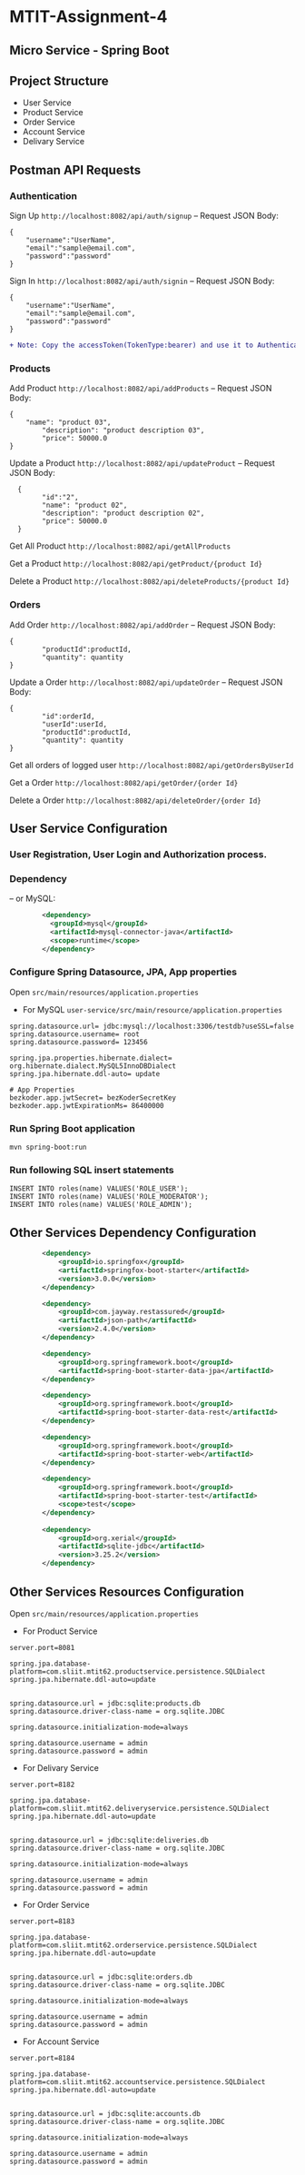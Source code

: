 # MTIT-Assignment-4
## Micro Service - Spring Boot 
## Project Structure

* User Service
* Product Service
* Order Service
* Account Service
* Delivary Service

## Postman API Requests

### Authentication

Sign Up `http://localhost:8082/api/auth/signup`
– Request JSON Body:
```
{
	"username":"UserName",
	"email":"sample@email.com",
	"password":"password"
}
```

Sign In `http://localhost:8082/api/auth/signin`
– Request JSON Body:
```
{
	"username":"UserName",
	"email":"sample@email.com",
	"password":"password"
}
```

```diff
+ Note: Copy the accessToken(TokenType:bearer) and use it to Authenticate*
```

### Products

Add Product `http://localhost:8082/api/addProducts`
– Request JSON Body:
```
{
	"name": "product 03",
        "description": "product description 03",
        "price": 50000.0
}
```


Update a Product `http://localhost:8082/api/updateProduct`
– Request JSON Body:
```
  {
        "id":"2",
        "name": "product 02",
        "description": "product description 02",
        "price": 50000.0
  }
```

Get All Product `http://localhost:8082/api/getAllProducts`

Get a Product `http://localhost:8082/api/getProduct/{product Id}`

Delete a Product `http://localhost:8082/api/deleteProducts/{product Id}`

### Orders

Add Order `http://localhost:8082/api/addOrder`
– Request JSON Body:
```
{
        "productId":productId,
        "quantity": quantity
}
```

Update a Order `http://localhost:8082/api/updateOrder`
– Request JSON Body:
```
{
        "id":orderId,
        "userId":userId,
        "productId":productId,
        "quantity": quantity
}
```

Get all orders of logged user `http://localhost:8082/api/getOrdersByUserId`

Get a Order `http://localhost:8082/api/getOrder/{order Id}`

Delete a Order `http://localhost:8082/api/deleteOrder/{order Id}`

## User Service Configuration
### User Registration, User Login and Authorization process.

### Dependency
– or MySQL:
```xml
        <dependency>
          <groupId>mysql</groupId>
          <artifactId>mysql-connector-java</artifactId>
          <scope>runtime</scope>
        </dependency>
```
### Configure Spring Datasource, JPA, App properties
Open `src/main/resources/application.properties`

- For MySQL
`user-service/src/main/resource/application.properties`
```
spring.datasource.url= jdbc:mysql://localhost:3306/testdb?useSSL=false
spring.datasource.username= root
spring.datasource.password= 123456

spring.jpa.properties.hibernate.dialect= org.hibernate.dialect.MySQL5InnoDBDialect
spring.jpa.hibernate.ddl-auto= update

# App Properties
bezkoder.app.jwtSecret= bezKoderSecretKey
bezkoder.app.jwtExpirationMs= 86400000
```
### Run Spring Boot application
```
mvn spring-boot:run
```

### Run following SQL insert statements
```
INSERT INTO roles(name) VALUES('ROLE_USER');
INSERT INTO roles(name) VALUES('ROLE_MODERATOR');
INSERT INTO roles(name) VALUES('ROLE_ADMIN');
```
## Other Services Dependency Configuration
```xml
		<dependency>
			<groupId>io.springfox</groupId>
			<artifactId>springfox-boot-starter</artifactId>
			<version>3.0.0</version>
		</dependency>

		<dependency>
			<groupId>com.jayway.restassured</groupId>
			<artifactId>json-path</artifactId>
			<version>2.4.0</version>
		</dependency>

		<dependency>
			<groupId>org.springframework.boot</groupId>
			<artifactId>spring-boot-starter-data-jpa</artifactId>
		</dependency>

		<dependency>
			<groupId>org.springframework.boot</groupId>
			<artifactId>spring-boot-starter-data-rest</artifactId>
		</dependency>

		<dependency>
			<groupId>org.springframework.boot</groupId>
			<artifactId>spring-boot-starter-web</artifactId>
		</dependency>

		<dependency>
			<groupId>org.springframework.boot</groupId>
			<artifactId>spring-boot-starter-test</artifactId>
			<scope>test</scope>
		</dependency>
		
		<dependency>
			<groupId>org.xerial</groupId>
			<artifactId>sqlite-jdbc</artifactId>
			<version>3.25.2</version>
		</dependency>
```
## Other Services Resources Configuration

Open `src/main/resources/application.properties`

- For Product Service
```
server.port=8081

spring.jpa.database-platform=com.sliit.mtit62.productservice.persistence.SQLDialect
spring.jpa.hibernate.ddl-auto=update


spring.datasource.url = jdbc:sqlite:products.db
spring.datasource.driver-class-name = org.sqlite.JDBC

spring.datasource.initialization-mode=always

spring.datasource.username = admin
spring.datasource.password = admin
```

- For Delivary Service
```
server.port=8182

spring.jpa.database-platform=com.sliit.mtit62.deliveryservice.persistence.SQLDialect
spring.jpa.hibernate.ddl-auto=update


spring.datasource.url = jdbc:sqlite:deliveries.db
spring.datasource.driver-class-name = org.sqlite.JDBC

spring.datasource.initialization-mode=always

spring.datasource.username = admin
spring.datasource.password = admin
```

- For Order Service
```
server.port=8183

spring.jpa.database-platform=com.sliit.mtit62.orderservice.persistence.SQLDialect
spring.jpa.hibernate.ddl-auto=update


spring.datasource.url = jdbc:sqlite:orders.db
spring.datasource.driver-class-name = org.sqlite.JDBC

spring.datasource.initialization-mode=always

spring.datasource.username = admin
spring.datasource.password = admin
```

- For Account Service
```
server.port=8184

spring.jpa.database-platform=com.sliit.mtit62.accountservice.persistence.SQLDialect
spring.jpa.hibernate.ddl-auto=update


spring.datasource.url = jdbc:sqlite:accounts.db
spring.datasource.driver-class-name = org.sqlite.JDBC

spring.datasource.initialization-mode=always

spring.datasource.username = admin
spring.datasource.password = admin
```
